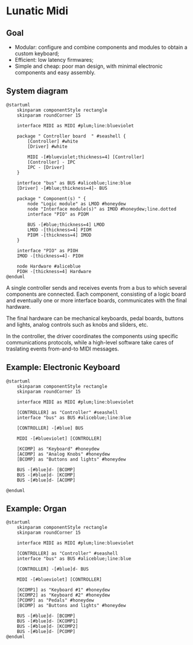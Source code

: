 # Lunatic Midi

## Goal

- Modular: configure and combine components and modules to obtain a custom keyboard;
- Efficient: low latency firmwares;
- Simple and cheap: poor man design, with minimal electronic components and easy assembly.

## System diagram

```plantuml
@startuml
    skinparam componentStyle rectangle
    skinparam roundCorner 15

    interface MIDI as MIDI #plum;line:blueviolet

    package " Controller board  " #seashell {
        [Controller] #white
        [Driver] #white

        MIDI -[#blueviolet;thickness=4] [Controller]
        [Controller] - IPC
        IPC - [Driver]
    }

    interface "bus" as BUS #aliceblue;line:blue
    [Driver] -[#blue;thickness=4]- BUS

    package " Component(s) " {
        node "Logic module" as LMOD #honeydew 
        node "Interface module(s)" as IMOD #honeydew;line.dotted
        interface "PIO" as PIOM
    
        BUS -[#blue;thickness=4] LMOD
        LMOD -[thickness=4] PIOM
        PIOM -[thickness=4] IMOD
    }

    interface "PIO" as PIOH
    IMOD -[thickness=4]- PIOH

    node Hardware #aliceblue
    PIOH -[thickness=4] Hardware
@enduml
```

A single controller sends and receives events from a bus to which several components are connected.
Each component, consisting of a logic board and eventually one or more interface boards, communicates with the final hardware.

The final hardware can be mechanical keyboards, pedal boards, buttons and lights, analog controls such as knobs and sliders, etc.

In the controller, the driver coordinates the components using specific communications protocols, while a high-level software take cares of traslating events from-and-to MIDI messages.


## Example: Electronic Keyboard

```plantuml
@startuml
    skinparam componentStyle rectangle
    skinparam roundCorner 15

    interface MIDI as MIDI #plum;line:blueviolet

    [CONTROLLER] as "Controller" #seashell
    interface "bus" as BUS #aliceblue;line:blue

    [CONTROLLER] -[#blue] BUS

    MIDI -[#blueviolet] [CONTROLLER]

    [KCOMP] as "Keyboard" #honeydew
    [ACOMP] as "Analog Knobs" #honeydew
    [BCOMP] as "Buttons and lights" #honeydew

    BUS -[#blue]d- [BCOMP]
    BUS -[#blue]d- [KCOMP]
    BUS -[#blue]d- [ACOMP]

@enduml
```

## Example: Organ

```plantuml
@startuml
    skinparam componentStyle rectangle
    skinparam roundCorner 15

    interface MIDI as MIDI #plum;line:blueviolet

    [CONTROLLER] as "Controller" #seashell
    interface "bus" as BUS #aliceblue;line:blue

    [CONTROLLER] -[#blue]d- BUS

    MIDI -[#blueviolet] [CONTROLLER]

    [KCOMP1] as "Keyboard #1" #honeydew
    [KCOMP2] as "Keyboard #2" #honeydew
    [PCOMP] as "Pedals" #honeydew
    [BCOMP] as "Buttons and lights" #honeydew

    BUS -[#blue]d- [BCOMP]
    BUS -[#blue]d- [KCOMP1]
    BUS -[#blue]d- [KCOMP2]
    BUS -[#blue]d- [PCOMP]
@enduml
```
